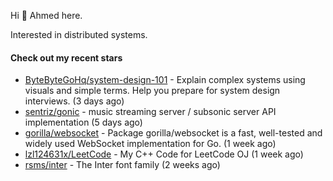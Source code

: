 Hi 👋 Ahmed here.

Interested in distributed systems.

#### Check out my recent stars

- [ByteByteGoHq/system-design-101](https://github.com/ByteByteGoHq/system-design-101) - Explain complex systems using visuals and simple terms. Help you prepare for system design interviews. (3 days ago)
- [sentriz/gonic](https://github.com/sentriz/gonic) - music streaming server / subsonic server API implementation  (5 days ago)
- [gorilla/websocket](https://github.com/gorilla/websocket) - Package gorilla/websocket is a fast, well-tested and widely used WebSocket implementation for Go. (1 week ago)
- [lzl124631x/LeetCode](https://github.com/lzl124631x/LeetCode) - My C&#43;&#43; Code for LeetCode OJ (1 week ago)
- [rsms/inter](https://github.com/rsms/inter) - The Inter font family (2 weeks ago)

